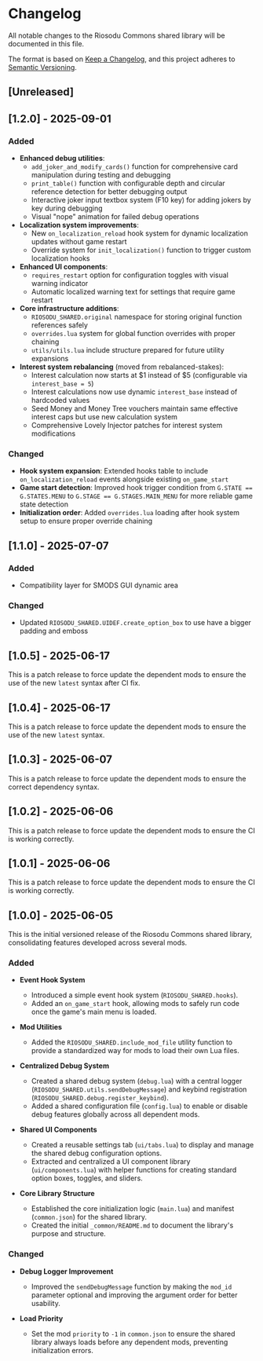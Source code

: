 # Changelog

All notable changes to the Riosodu Commons shared library will be documented in this file.

The format is based on [Keep a Changelog](https://keepachangelog.com/en/1.0.0/),
and this project adheres to [Semantic Versioning](https://semver.org/spec/v2.0.0.html).

## [Unreleased]

## [1.2.0] - 2025-09-01

### Added
- **Enhanced debug utilities**:
  - `add_joker_and_modify_cards()` function for comprehensive card manipulation during testing and debugging
  - `print_table()` function with configurable depth and circular reference detection for better debugging output
  - Interactive joker input textbox system (F10 key) for adding jokers by key during debugging
  - Visual "nope" animation for failed debug operations
- **Localization system improvements**:
  - New `on_localization_reload` hook system for dynamic localization updates without game restart
  - Override system for `init_localization()` function to trigger custom localization hooks
- **Enhanced UI components**:
  - `requires_restart` option for configuration toggles with visual warning indicator
  - Automatic localized warning text for settings that require game restart
- **Core infrastructure additions**:
  - `RIOSODU_SHARED.original` namespace for storing original function references safely
  - `overrides.lua` system for global function overrides with proper chaining
  - `utils/utils.lua` include structure prepared for future utility expansions
- **Interest system rebalancing** (moved from rebalanced-stakes):
  - Interest calculation now starts at $1 instead of $5 (configurable via `interest_base = 5`)
  - Interest calculations now use dynamic `interest_base` instead of hardcoded values
  - Seed Money and Money Tree vouchers maintain same effective interest caps but use new calculation system
  - Comprehensive Lovely Injector patches for interest system modifications

### Changed
- **Hook system expansion**: Extended hooks table to include `on_localization_reload` events alongside existing `on_game_start`
- **Game start detection**: Improved hook trigger condition from `G.STATE == G.STATES.MENU` to `G.STAGE == G.STAGES.MAIN_MENU` for more reliable game state detection
- **Initialization order**: Added `overrides.lua` loading after hook system setup to ensure proper override chaining

## [1.1.0] - 2025-07-07
### Added
- Compatibility layer for SMODS GUI dynamic area

### Changed
- Updated `RIOSODU_SHARED.UIDEF.create_option_box` to use have a bigger padding and emboss

## [1.0.5] - 2025-06-17
This is a patch release to force update the dependent mods to ensure the use of the new `latest` syntax after CI fix.

## [1.0.4] - 2025-06-17
This is a patch release to force update the dependent mods to ensure the use of the new `latest` syntax.

## [1.0.3] - 2025-06-07
This is a patch release to force update the dependent mods to ensure the correct dependency syntax.

## [1.0.2] - 2025-06-06
This is a patch release to force update the dependent mods to ensure the CI is working correctly.

## [1.0.1] - 2025-06-06
This is a patch release to force update the dependent mods to ensure the CI is working correctly.

## [1.0.0] - 2025-06-05

This is the initial versioned release of the Riosodu Commons shared library, consolidating features developed across several mods.

### Added

-   **Event Hook System**
    -   Introduced a simple event hook system (`RIOSODU_SHARED.hooks`).
    -   Added an `on_game_start` hook, allowing mods to safely run code once the game's main menu is loaded.

-   **Mod Utilities**
    -   Added the `RIOSODU_SHARED.include_mod_file` utility function to provide a standardized way for mods to load their own Lua files.

-   **Centralized Debug System**
    -   Created a shared debug system (`debug.lua`) with a central logger (`RIOSODU_SHARED.utils.sendDebugMessage`) and keybind registration (`RIOSODU_SHARED.debug.register_keybind`).
    -   Added a shared configuration file (`config.lua`) to enable or disable debug features globally across all dependent mods.

-   **Shared UI Components**
    -   Created a reusable settings tab (`ui/tabs.lua`) to display and manage the shared debug configuration options.
    -   Extracted and centralized a UI component library (`ui/components.lua`) with helper functions for creating standard option boxes, toggles, and sliders.

-   **Core Library Structure**
    -   Established the core initialization logic (`main.lua`) and manifest (`common.json`) for the shared library.
    -   Created the initial `_common/README.md` to document the library's purpose and structure.

### Changed

-   **Debug Logger Improvement**
    -   Improved the `sendDebugMessage` function by making the `mod_id` parameter optional and improving the argument order for better usability.

-   **Load Priority**
    -   Set the mod `priority` to `-1` in `common.json` to ensure the shared library always loads before any dependent mods, preventing initialization errors.
